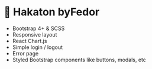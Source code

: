 # 🤘 Hakaton byFedor

* Bootstrap 4+ & SCSS
* Responsive layout
* React Chart.js
* Simple login / logout 
* Error page
* Styled Bootstrap components like buttons, modals, etc
